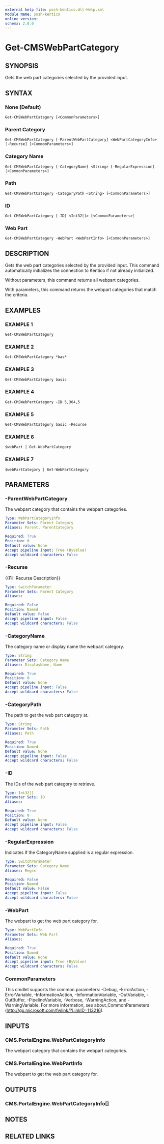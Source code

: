 ```yaml
---
external help file: posh-kentico.dll-Help.xml
Module Name: posh-kentico
online version:
schema: 2.0.0
---
```


# Get-CMSWebPartCategory

## SYNOPSIS
Gets the web part categories selected by the provided input.

## SYNTAX

### None (Default)
```
Get-CMSWebPartCategory [<CommonParameters>]
```

### Parent Category
```
Get-CMSWebPartCategory [-ParentWebPartCategory] <WebPartCategoryInfo> [-Recurse] [<CommonParameters>]
```

### Category Name
```
Get-CMSWebPartCategory [-CategoryName] <String> [-RegularExpression] [<CommonParameters>]
```

### Path
```
Get-CMSWebPartCategory -CategoryPath <String> [<CommonParameters>]
```

### ID
```
Get-CMSWebPartCategory [-ID] <Int32[]> [<CommonParameters>]
```

### Web Part
```
Get-CMSWebPartCategory -WebPart <WebPartInfo> [<CommonParameters>]
```

## DESCRIPTION
Gets the web part categories selected by the provided input.
This command automatically initializes the connection to Kentico if not already initialized.

Without parameters, this command returns all webpart categories.

With parameters, this command returns the webpart categories that match the criteria.

## EXAMPLES

### EXAMPLE 1
```
Get-CMSWebPartCategory
```

### EXAMPLE 2
```
Get-CMSWebPartCategory *bas*
```

### EXAMPLE 3
```
Get-CMSWebPartCategory basic
```

### EXAMPLE 4
```
Get-CMSWebPartCategory -ID 5,304,5
```

### EXAMPLE 5
```
Get-CMSWebPartCategory basic -Recurse
```

### EXAMPLE 6
```
$webPart | Get-WebPartCategory
```

### EXAMPLE 7
```
$webPartCategory | Get-WebPartCategory
```

## PARAMETERS

### -ParentWebPartCategory
The webpart category that contains the webpart categories.

```yaml
Type: WebPartCategoryInfo
Parameter Sets: Parent Category
Aliases: Parent, ParentCategory

Required: True
Position: 0
Default value: None
Accept pipeline input: True (ByValue)
Accept wildcard characters: False
```

### -Recurse
{{Fill Recurse Description}}

```yaml
Type: SwitchParameter
Parameter Sets: Parent Category
Aliases:

Required: False
Position: Named
Default value: False
Accept pipeline input: False
Accept wildcard characters: False
```

### -CategoryName
The category name or display name the webpart category.

```yaml
Type: String
Parameter Sets: Category Name
Aliases: DisplayName, Name

Required: True
Position: 0
Default value: None
Accept pipeline input: False
Accept wildcard characters: False
```

### -CategoryPath
The path to get the web part category at.

```yaml
Type: String
Parameter Sets: Path
Aliases: Path

Required: True
Position: Named
Default value: None
Accept pipeline input: False
Accept wildcard characters: False
```

### -ID
The IDs of the web part category to retrieve.

```yaml
Type: Int32[]
Parameter Sets: ID
Aliases:

Required: True
Position: 0
Default value: None
Accept pipeline input: False
Accept wildcard characters: False
```

### -RegularExpression
Indicates if the CategoryName supplied is a regular expression.

```yaml
Type: SwitchParameter
Parameter Sets: Category Name
Aliases: Regex

Required: False
Position: Named
Default value: False
Accept pipeline input: False
Accept wildcard characters: False
```

### -WebPart
The webpart to get the web part category for.

```yaml
Type: WebPartInfo
Parameter Sets: Web Part
Aliases:

Required: True
Position: Named
Default value: None
Accept pipeline input: True (ByValue)
Accept wildcard characters: False
```

### CommonParameters
This cmdlet supports the common parameters: -Debug, -ErrorAction, -ErrorVariable, -InformationAction, -InformationVariable, -OutVariable, -OutBuffer, -PipelineVariable, -Verbose, -WarningAction, and -WarningVariable.
For more information, see about_CommonParameters (http://go.microsoft.com/fwlink/?LinkID=113216).

## INPUTS

### CMS.PortalEngine.WebPartCategoryInfo
The webpart category that contains the webpart categories.

### CMS.PortalEngine.WebPartInfo
The webpart to get the web part category for.

## OUTPUTS

### CMS.PortalEngine.WebPartCategoryInfo[]

## NOTES

## RELATED LINKS
